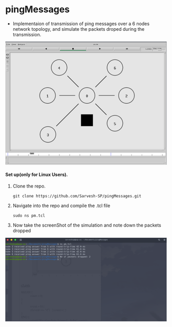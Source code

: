# pingMessages
* Implementaion of transmission of ping messages over a 6 nodes network topology, and simulate the packets droped during the transmission.

![alt tag](https://github.com/Sarvesh-SP/pingMessages/blob/master/pm.nam.png)

#### Set up(only for Linux Users).
1. Clone the repo.
	
	   git clone https://github.com/Sarvesh-SP/pingMessages.git

2. Navigate into the repo and compile the .tcl file
	
	   sudo ns pm.tcl

3. Now take the screenShot of the simulation and note down the packets dropped
	
![alt tag](https://github.com/Sarvesh-SP/pingMessages/blob/master/pm_awk.png)
